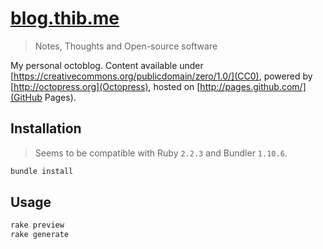 [blog.thib.me](http://blog.thib.me)
========

> Notes, Thoughts and Open-source software

My personal octoblog. Content available under [https://creativecommons.org/publicdomain/zero/1.0/](CC0), powered by [http://octopress.org](Octopress), hosted on [http://pages.github.com/](GitHub Pages).

## Installation

> Seems to be compatible with Ruby `2.2.3` and Bundler `1.10.6`.

```sh
bundle install
```

## Usage

```sh
rake preview
rake generate
```
